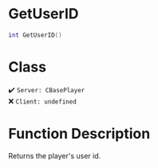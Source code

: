 # GetUserID
```lua
int GetUserID()
```
# Class
✔️ `Server: CBasePlayer`  
❌ `Client: undefined`  

# Function Description
Returns the player's user id.
